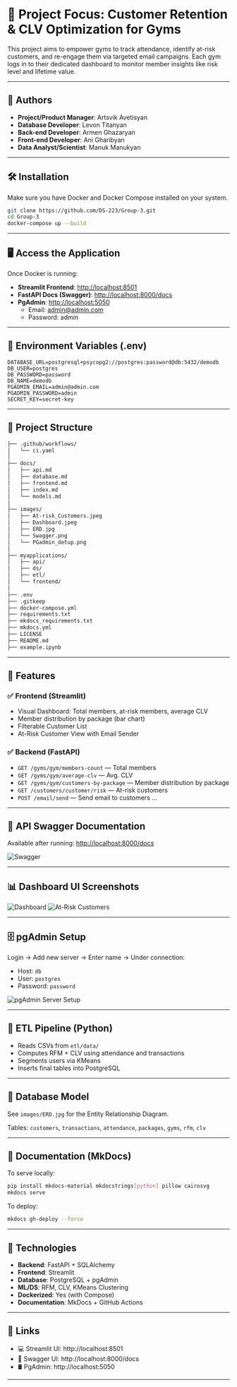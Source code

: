 # 📘 Project Focus: Customer Retention & CLV Optimization for Gyms

This project aims to empower gyms to track attendance, identify at-risk customers, and re-engage them via targeted email campaigns. Each gym logs in to their dedicated dashboard to monitor member insights like risk level and lifetime value.

---

## 👤 Authors

- **Project/Product Manager**: Artsvik Avetisyan
- **Database Developer**: Levon Titanyan
- **Back-end Developer**: Armen Ghazaryan
- **Front-end Developer**: Ani Gharibyan
- **Data Analyst/Scientist**: Manuk Manukyan

---

## 🛠 Installation

Make sure you have Docker and Docker Compose installed on your system.

```bash
git clone https://github.com/DS-223/Group-3.git
cd Group-3
docker-compose up --build
```

---

## 🖥️ Access the Application

Once Docker is running:

- **Streamlit Frontend**: [http://localhost:8501](http://localhost:8501) 
- **FastAPI Docs (Swagger)**: [http://localhost:8000/docs](http://localhost:8000/docs)
- **PgAdmin**: [http://localhost:5050](http://localhost:5050)  
  - Email: admin@admin.com
  - Password: admin

---

## 💾 Environment Variables (.env)

```env
DATABASE_URL=postgresql+psycopg2://postgres:password@db:5432/demodb
DB_USER=postgres
DB_PASSWORD=password
DB_NAME=demodb
PGADMIN_EMAIL=admin@admin.com
PGADMIN_PASSWORD=admin
SECRET_KEY=secret-key
```

---

## 📂 Project Structure

```bash
├── .github/workflows/             
│   └── ci.yaml
│
├── docs/                         
│   ├── api.md
│   ├── database.md
│   ├── frontend.md
│   ├── index.md
│   └── models.md                  
│
├── images/                 
│   ├── At-risk_Customers.jpeg
│   ├── Dashboard.jpeg
│   ├── ERD.jpg
│   └── Swagger.png
│   └── PGadmin_detup.png
│
├── myapplications/                
│   ├── api/                      
│   ├── ds/                       
│   ├── etl/                       
│   └── frontend/                 
│
├── .env                          
├── .gitkeep                       
├── docker-compose.yml            
├── requirements.txt              
├── mkdocs_requirements.txt      
├── mkdocs.yml                   
├── LICENSE
├── README.md                    
├── example.ipynb                      
```

---

## 🧠 Features

### ✅ Frontend (Streamlit)
- Visual Dashboard: Total members, at-risk members, average CLV
- Member distribution by package (bar chart)
- Filterable Customer List
- At-Risk Customer View with Email Sender

### ✅ Backend (FastAPI)
- `GET /gyms/gym/members-count` — Total members
- `GET /gyms/gym/average-clv` — Avg. CLV
- `GET /gyms/gym/customers-by-package` — Member distribution by package
- `GET /customers/customer/risk` — At-risk customers
- `POST /email/send` — Send email to customers
...

---

## 🧪 API Swagger Documentation

Available after running: [http://localhost:8000/docs](http://localhost:8000/docs)

![Swagger](images/Swagger.png)

---

## 📊 Dashboard UI Screenshots

![Dashboard](images/Dashboard.jpeg)
![At-Risk Customers](images/At-risk_Customers.jpeg)

---

## 🗄️ pgAdmin Setup

Login → Add new server → Enter name → Under connection:
- Host: `db`
- User: `postgres`
- Password: `password`

![pgAdmin Server Setup](images/PGadmin_setup.png)

---

## 🧪 ETL Pipeline (Python)
- Reads CSVs from `etl/data/`
- Computes RFM + CLV using attendance and transactions
- Segments users via KMeans
- Inserts final tables into PostgreSQL

---

## 🧱 Database Model

See `images/ERD.jpg` for the Entity Relationship Diagram.

Tables: `customers`, `transactions`, `attendance`, `packages`, `gyms`, `rfm`, `clv`

---

## 📘 Documentation (MkDocs)

To serve locally:
```bash
pip install mkdocs-material mkdocstrings[python] pillow cairosvg
mkdocs serve
```
To deploy:
```bash
mkdocs gh-deploy --force
```

---

## 📌 Technologies

- **Backend**: FastAPI + SQLAlchemy
- **Frontend**: Streamlit
- **Database**: PostgreSQL + pgAdmin
- **ML/DS**: RFM, CLV, KMeans Clustering
- **Dockerized**: Yes (with Compose)
- **Documentation**: MkDocs + GitHub Actions

---

## 🔗 Links

- 💻 Streamlit UI: http://localhost:8501
- 🔐 Swagger UI: http://localhost:8000/docs
- 🛢️ PgAdmin: http://localhost:5050

---